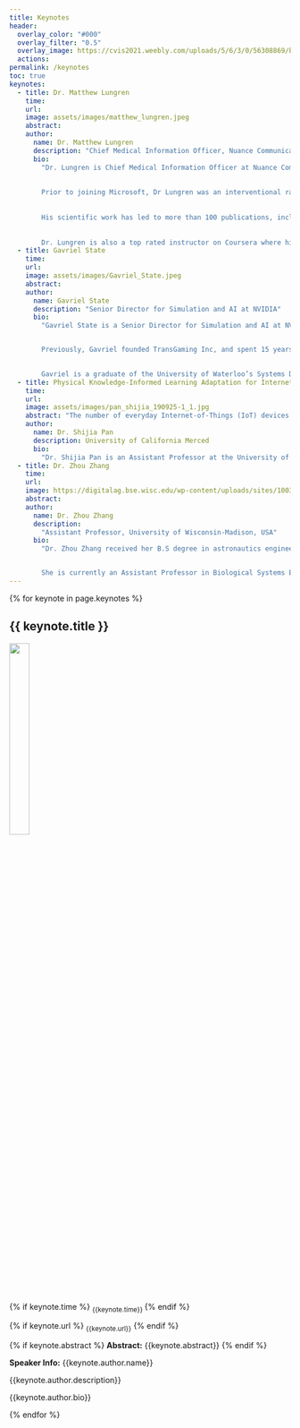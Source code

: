 ```yaml
---
title: Keynotes
header:
  overlay_color: "#000"
  overlay_filter: "0.5"
  overlay_image: https://cvis2021.weebly.com/uploads/5/6/3/0/56308869/background-images/236520036.jpg
  actions:
permalink: /keynotes
toc: true
keynotes:
  - title: Dr. Matthew Lungren
    time:
    url:
    image: assets/images/matthew_lungren.jpeg
    abstract:
    author:
      name: Dr. Matthew Lungren
      description: "Chief Medical Information Officer, Nuance Communications"
      bio: 
        "Dr. Lungren is Chief Medical Information Officer at Nuance Communications, a Microsoft Company. As a physician and clinical machine learning researcher, he maintains a part-time interventional radiology practice at UCSF while also serving as adjunct faculty for other leading academic medical centers including Stanford and Duke.
 
 
        Prior to joining Microsoft, Dr Lungren was an interventional radiologist and research faculty at Stanford University Medical School where he led the Stanford Center for Artificial Intelligence in Medicine and Imaging (AIMI). More recently he served as Principal for Clinical AI/ML at Amazon Web Services in World Wide Public Sector Healthcare, focusing on business development for clinical machine learning technologies in the public cloud.
 
 
        His scientific work has led to more than 100 publications, including work on multi-modal data fusion models for healthcare applications, new computer vision and natural language processing approaches for healthcare specific domains, opportunistic screening with machine learning for public health applications, open medical data as public good, and prospective clinical trials for clinical AI translation. He has served as advisor for early stage startups and large fortune-500 companies on healthcare AI technology development and go-to-market strategy. Dr. Lungren is frequently featured in national news outlets such as NPR, Vice News, Scientific American, and he regularly speaks at national and international scientific meetings on the topic of AI in healthcare. 
 
 
        Dr. Lungren is also a top rated instructor on Coursera where his AI in Healthcare course designed especially for learners with non-technical backgrounds has been completed by more than 10k students around the world - enrollment is open now: [https://www.coursera.org/learn/fundamental-machine-learning-healthcare](https://www.coursera.org/learn/fundamental-machine-learning-healthcare)"
  - title: Gavriel State
    time:
    url:
    image: assets/images/Gavriel_State.jpeg
    abstract:
    author:
      name: Gavriel State
      description: "Senior Director for Simulation and AI at NVIDIA"
      bio:
        "Gavriel State is a Senior Director for Simulation and AI at NVIDIA, based in Toronto, where he leads efforts involving applications of AI technology to simulation systems and vice versa. This includes work on synthetic data generation through the [Omniverse Replicator system](https://developer.nvidia.com/nvidia-omniverse-platform/replicator), reinforcement learning and [sim-to-real robotics transfer](https://dextreme.org/) with [Isaac Gym](https://developer.nvidia.com/isaac-gym) and [Isaac Sim](https://developer.nvidia.com/isaac-sim), as well as supporting the development of 3D reconstruction technologies.


        Previously, Gavriel founded TransGaming Inc, and spent 15 years focused on real-time 3D rendering, pioneering the use of 3D API portability approaches for cross platform gaming with the WINE Windows compatibility environment, leading efforts to support WebGL in Google’s Chrome browser through ANGLE, and managing work on the SwiftShader software 3D renderer.
        

        Gavriel is a graduate of the University of Waterloo’s Systems Design Engineering program."
  - title: Physical Knowledge-Informed Learning Adaptation for Internet-of-Things
    time:
    url: 
    image: assets/images/pan_shijia_190925-1_1.jpg
    abstract: "The number of everyday Internet-of-Things (IoT) devices is projected to grow to the billions in the coming decade, which enables various smart building applications. These applications, especially in-home long-term occupant monitoring, rely on the emerging non-intrusive sensing techniques. The acquired IoT sensing data are often of varying data efficiency/quality due to the system and/or deployment constraints, and sensing data distributions can change significantly under different sensing conditions. Therefore, from the data/learning perspective, accurate information learning through pure data-driven approaches requires a large amount of labeled data, which is costly and difficult to obtain in real-world applications. We address these challenges by combining physical and data-driven knowledge to reduce label data needed via physical knowledge-guided model transfer. In this talk, we use structural vibration-based occupant sensing applications to evaluate our model transfer schemes."
    author:
      name: Dr. Shijia Pan
      description: University of California Merced
      bio:
        "Dr. Shijia Pan is an Assistant Professor at the University of California Merced. She received her bachelor’s degree in Computer Science and Technology from the University of Science and Technology of China and her Ph.D. degree in Electrical and Computer Engineering from Carnegie Mellon University. Her research interests include cyber-physical sensing systems (CPS), multimodal learning for CPS/IoT, and ubiquitous computing. She worked in multiple disciplines and focused on indoor human information acquisition through ambient sensing. She has published in both top-tier Computer Science ACM/IEEE conferences and high-impact Civil Engineering journals. She received Rising Stars in EECS, Nick G. Vlahakis Graduate Fellowship, Google Anita Borg Scholarship, Best Paper Awards (IoTDI, ASME SHM/NDE, HASCA), Best Poster Awards (SenSys, IPSN), Best Demo Award (Ubicomp, BuildSys), Best Presentation Award (SenSys Doctoral Colloquium), and Audience Choice Award (BuildSys) from ACM/IEEE conferences."
  - title: Dr. Zhou Zhang
    time: 
    url: 
    image: https://digitalag.bse.wisc.edu/wp-content/uploads/sites/1003/2019/03/Zhang-3-300x300.png
    abstract: 
    author:
      name: Dr. Zhou Zhang
      description:
        "Assistant Professor, University of Wisconsin-Madison, USA"
      bio:
        "Dr. Zhou Zhang received her B.S degree in astronautics engineering and M.S. degree in instrumentation science and opto-electronics engineering from Beihang University, Beijing, China, in 2010 and 2013, respectively. Then, she got her Ph.D. degree in 2017 in geomatics, civil engineering at Purdue University, USA. Her dissertation topic is about developing new machine learning methods for hyperspectral remote sensing data classification. During 2017-2019, she worked as a Postdoc Scholar at the University of California, Davis on almond yield prediction using satellite remote sensing (Landsat and others) and machine learning.


        She is currently an Assistant Professor in Biological Systems Engineering in College of Agriculture and Life Science at the University of Wisconsin-Madison, USA. Her research interests include satellite remote sensing (Landsat, MODIS, Sentinel, etc), drone-based imaging platform developments for precision agriculture, multi-source remote sensing data fusion, artificial intelligence and machine learning in agricultural applications. Dr. Zhang has over 40 publications in peer-reviewed journals and conferences. Dr. Zhang was a recipient of the Best Student Paper (third place) in 2016 IEEE IGARSS Student Paper Competition. For more details, please visit Dr. Zhang’s lab website [https://digitalag.bse.wisc.edu](https://digitalag.bse.wisc.edu)"
---
```



{% for keynote in page.keynotes %}
## {{ keynote.title }}
<img src="{{ keynote.image}}" class="align-left" style="width: calc(30% - 0.5em);"/>

{% if keynote.time %} <sub>{{keynote.time}} </sub>  {% endif %}


{% if keynote.url %} <sub> {{keynote.url}}</sub> {% endif %}

{% if keynote.abstract %}
**Abstract:** 
{{keynote.abstract}}
{% endif %}

**Speaker Info:**
{{keynote.author.name}}

{{keynote.author.description}}

{{keynote.author.bio}}

{% endfor %}
